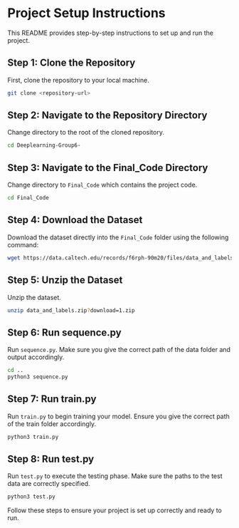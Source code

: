 # Project Setup Instructions

This README provides step-by-step instructions to set up and run the project.

## Step 1: Clone the Repository
First, clone the repository to your local machine.

```bash
git clone <repository-url>
```

## Step 2: Navigate to the Repository Directory
Change directory to the root of the cloned repository.

```bash
cd Deeplearning-Group6-
```

## Step 3: Navigate to the Final_Code Directory
Change directory to `Final_Code` which contains the project code.

```bash
cd Final_Code
```

## Step 4: Download the Dataset
Download the dataset directly into the `Final_Code` folder using the following command:

```bash
wget https://data.caltech.edu/records/f6rph-90m20/files/data_and_labels.zip?download=1 -O data_and_labels.zip
```

## Step 5: Unzip the Dataset
Unzip the dataset.

```bash
unzip data_and_labels.zip?download=1.zip
```

## Step 6: Run sequence.py
Run `sequence.py`. Make sure you give the correct path of the data folder and output accordingly.

```bash
cd ..
python3 sequence.py
```

## Step 7: Run train.py
Run `train.py` to begin training your model. Ensure you give the correct path of the train folder accordingly.

```bash
python3 train.py
```

## Step 8: Run test.py
Run `test.py` to execute the testing phase. Make sure the paths to the test data are correctly specified.

```bash
python3 test.py
```

Follow these steps to ensure your project is set up correctly and ready to run.
